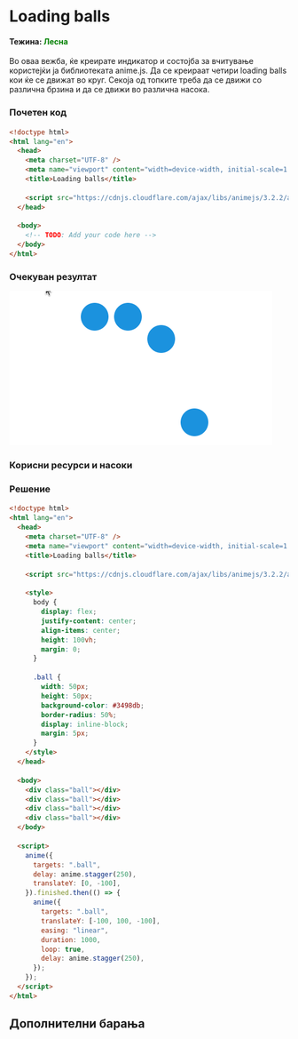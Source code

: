 # Loading balls

#### Тежина: <span style="color: green">Лесна</span>

Во оваа вежба, ќе креирате индикатор и состојба за вчитување користејќи ја библиотеката anime.js. Да се креираат четири loading balls кои ќе се движат во круг. Секоја од топките треба да се движи со различна брзина и да се движи во различна насока.

### Почетен код

```html
<!doctype html>
<html lang="en">
  <head>
    <meta charset="UTF-8" />
    <meta name="viewport" content="width=device-width, initial-scale=1.0" />
    <title>Loading balls</title>

    <script src="https://cdnjs.cloudflare.com/ajax/libs/animejs/3.2.2/anime.min.js"></script>
  </head>

  <body>
    <!-- TODO: Add your code here -->
  </body>
</html>
```

### Очекуван резултат

![Loading spinner](./loading-balls.gif)

### Корисни ресурси и насоки

### Решение

```html
<!doctype html>
<html lang="en">
  <head>
    <meta charset="UTF-8" />
    <meta name="viewport" content="width=device-width, initial-scale=1.0" />
    <title>Loading balls</title>

    <script src="https://cdnjs.cloudflare.com/ajax/libs/animejs/3.2.2/anime.min.js"></script>

    <style>
      body {
        display: flex;
        justify-content: center;
        align-items: center;
        height: 100vh;
        margin: 0;
      }

      .ball {
        width: 50px;
        height: 50px;
        background-color: #3498db;
        border-radius: 50%;
        display: inline-block;
        margin: 5px;
      }
    </style>
  </head>

  <body>
    <div class="ball"></div>
    <div class="ball"></div>
    <div class="ball"></div>
    <div class="ball"></div>
  </body>

  <script>
    anime({
      targets: ".ball",
      delay: anime.stagger(250),
      translateY: [0, -100],
    }).finished.then(() => {
      anime({
        targets: ".ball",
        translateY: [-100, 100, -100],
        easing: "linear",
        duration: 1000,
        loop: true,
        delay: anime.stagger(250),
      });
    });
  </script>
</html>
```

## Дополнителни барања
